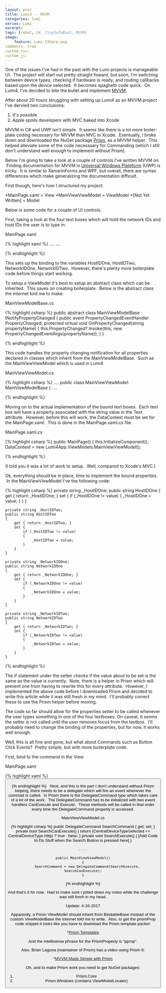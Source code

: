 ```yaml
---
layout: post
title: Lumi4 -- MVVM
categories: lumi
series: Lumi
excerpt: 
tags: [robot, C#, TinySafeBoot, MVVM]
image: 
    feature: Lumi_CSharp.png
comments: true
custom_css:
custom_js: 
---
```


One of the issues I've had in the past with the Lumi projects is manageable UI.  The project will start out pretty straight foward, but soon, I'm switching between device types, checking if hardware is ready, and routing callbacks based upon the device selected.  It becomes spaghetti code quick.  On Lumi4, I've decided to bite the bullet and implement [MVVM](https://en.wikipedia.org/wiki/Model%E2%80%93view%E2%80%93viewmodel).  

After about 20 hours struggling with setting up Lumi4 as an MVVM project I've dervied two conclusions:

1.  It's possible
2.  Apple spoils developers with MVC baked into Xcode

MVVM in C# and UWP isn't simple.  It seems like there is a lot more boiler-plate coding necessary for MVVM than MVC in Xcode.  Eventually, I broke down and downloaded the NuGet package [Prism](https://github.com/PrismLibrary/Prism), as a MVVM helper.  This helped alleviate some of the code necesssary for Commanding (which I still don't understand well enough to implement without Prism).   

Below I'm going to take a look at a couple of controls I've written MVVM on.  Finding documentation for MVVM in [Universal Windows Plateform](https://en.wikipedia.org/wiki/Universal_Windows_Platform) (UWP) is tricky.  It is similar to XamarinForms and WPF, but overall, there are syntax differences which make generalizing the documentation difficult.  

First though, here's how I structured my project:

*MainPage.xaml = View
*MainViewViewModel = ViewModel
*[Not Yet Written] = Model

Below is some code for a couple of UI controls.  

First, taking a look at the four text boxes which will hold the network IDs and host IDs the user is to type in:  

MainPage.xaml

{% highlight xaml %}
    ....
    <TextBox x:Name="NetworkIDOne" Text="{Binding HostIDOne, Mode=TwoWay}" VerticalAlignment="Center" HorizontalAlignment="Stretch" TextAlignment="Center" Grid.Column="1"/>
    <TextBox x:Name="NetworkIDTwo" Text="{Binding HostIDTwo, Mode=TwoWay}" VerticalAlignment="Center" HorizontalAlignment="Stretch" TextAlignment="Center" Grid.Column="2"/>
    <TextBox x:Name="HostIDOne" Text="{Binding NetworkIDOne, Mode=TwoWay}" VerticalAlignment="Center" HorizontalAlignment="Stretch" TextAlignment="Center" Grid.Column="3"/>
    <TextBox x:Name="HostIDTwo" Text="{Binding NetworkIDTwo, Mode=TwoWay}" VerticalAlignment="Center" HorizontalAlignment="Stretch" TextAlignment="Center" Grid.Column="4"/>
    ....

{% endhighlight %}

This sets up the binding to the variables HostIDOne, HostIDTwo, NetworkIDOne, NetworkIDTwo.  However, there's plenty more boilerplate code before things start working.   

To setup a ViewModel it's best to setup an abstract class which can be inherited.  This saves on creating boilerplate.  Below is the abstract class the internet told me to make:  

MainViewModelBase.cs

{% highlight csharp %}
    public abstract class MainViewModelBase : INotifyPropertyChanged
    {
    	public event PropertyChangedEventHandler PropertyChanged;
    	protected virtual void OnPropertyChanged(string propertyName)
    	{
    		this.PropertyChanged?.Invoke(this, new PropertyChangedEventArgs(propertyName));
    	}
    }

{% endhighlight %}

This code handles the property changing notification for all properties declared in classes which inherit from the MainViewModelBase.  Such as the MainViewViewModel which is used in Lumi4  

MainViewViewModel.cs

{% highlight csharp %}
    ....
        public class MainViewViewModel: MainViewModelBase
        {
    ....

{% endhighlight %}

Moving on to the actual implementation of the bound text boxes.  Each text box will have a property associated with the string value in the Text attribute.  However, before this will work, the DataContext must be set for the MainPage.xaml.  This is done in the MainPage.xaml.cs file.  

MainPage.xaml.cs

{% highlight csharp %}
    public MainPage()
    {
    	this.InitializeComponent();
    	DataContext = new Lumi4App.ViewModels.MainViewViewModel();

{% endhighlight %}

(I told you it was a lot of work to setup.  Well, compared to Xcode's MVC.)  

Ok, everything should be in place, time to implement the bound properties.  In the MainViewViewModel I've the following code:

{% highlight csharp %}
    private string _HostIDOne;
    public string HostIDOne
    {
    	get { return _HostIDOne; }
    	set {
    		if (_HostIDOne != value)
    		{
    			_HostIDOne = value;
    		}
    	}
    }

    private string _HostIDTwo;
    public string HostIDTwo
    {
    	get { return _HostIDTwo; }
    	set {
    		if (_HostIDTwo != value)
    		{
    			_HostIDTwo = value;
    		}
    	}
    }

    private string _NetworkIDOne;
    public string NetworkIDOne
    {
    	get { return _NetworkIDOne; }
    	set {
    		if (_NetworkIDOne != value)
    		{
    			_NetworkIDOne = value;
    		}
    	}
    }

    private string _NetworkIDTwo;
    public string NetworkIDTwo
    {
    	get { return _NetworkIDTwo; }
    	set {
    		if (_NetworkIDTwo != value)
    		{
    			_NetworkIDTwo = value;
    		}
    	}
    }
    
{% endhighlight %}

The if statement under the setter checks if the value about to be set is the same as the value is currently.  Note, there is a helper in Prism which will prevent one from having to rewrite this for every attribute.  However, I implemented the above code before I downloaded Prism and decided to write this article while it was still fresh in my mind.  I'll probably correct these to use the Prism helper before moving.  

The code so far should allow for the properties setter to be called whenever the user types something in one of the four textboxes. On caveat, it seems the setter is not called until the user removes focus from the textbox.  I'll probably need to change the binding of the properties, but for now, it works well enough.  

Well, this is all fine and gone, but what about Commands such as Button Click Events?  Pretty simple, but with more boilerplate code.  

First, bind to the command in the View  

MainPage.xaml

{% highlight xaml %}
    <Button x:Name="Search" Command="{Binding SearchCommand, Mode=TwoWay}" Padding="2" >

{% endhighlight %}
  Next, and this is the part I don't understand without Prism helping, there needs to be a delegate which will fire an event whenever the commad is called.  In Prism there is the DelegateCommand type which takes care of a lot of the work.  The DelegateCommand has to be initialized with two event handlers CanExecute and Execute.  These methods will be called in that order every time the DelegateCommand property is accessed.  

MainViewViewModel.cs

{% highlight csharp %}
    public DelegateCommand SearchCommand { get; set; }
    private bool SearchCanExecute()
    {
    	return (CentralDeviceTypeSelected == CentralDeviceType.Http) ? true : false;
    }
    private void SearchExecute()
    {
        [Add Code to Do Stuff when the Search Button is pressed here]
    }

    ....

    public MainViewViewModel()
    {
    	SearchCommand = new DelegateCommand(SearchExecute, SearchCanExecute);
    }

{% endhighlight %}

And that's it for now.  Had to make sure I jotted down my notes while the challenge was still fresh in my head.  

Update: 4-16-2017  

Apparently, a Prism ViewModel should inherit from BindableBase instead of the custom ViewModelBase the internet told me to write.  Also, to get the prismProp code snippet it looks like you have to download the Prism template packet:

*[Prism Templates](https://marketplace.visualstudio.com/items?itemName=BrianLagunas.PrismTemplatePack)

And the intellisense phrase for the PrismProperty is "pprop".  

Also, Brian Laguna (maintainer of Prism) has a video using Prism 6:

*[MVVM Made Simple with Prism](https://www.youtube.com/watch?v=ZfBy2nfykqY)

Oh, and to make Prism work you need to get NuGet packages:

1.  Prism.Core
2.  Prism.Windows (contains ViewModelLocator)